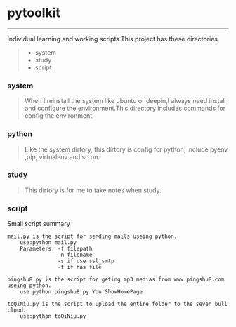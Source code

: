 # pytoolkit
-----------
Individual learning and working scripts.This project has these directories.
> * system
> * study
> * script


### system
> When I reinstall the system like ubuntu or deepin,I always need install and configure the environment.This directory includes commands for config the environment.


### python
> Like the system dirtory, this dirtory is config for python, include pyenv ,pip,  virtualenv and so on.

### study
> This dirtory is for me to take notes when study.


### script
Small script summary
```
mail.py is the script for sending mails useing python.
	use:python mail.py
	Parameters: -f filepath
				-n filename
                -s if use ssl_smtp
                -t if has file
```
```
pingshu8.py is the script for geting mp3 medias from www.pingshu8.com useing python.
	use:python pingshu8.py YourShowHomePage
```
```
toQiNiu.py is the script to upload the entire folder to the seven bull cloud.
    use:python toQiNiu.py
```

